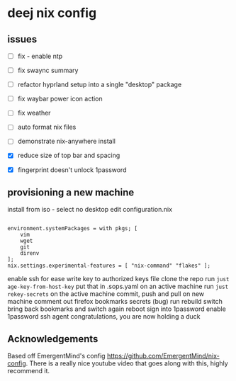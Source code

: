 
# deej nix config

## issues

- [ ] fix - enable ntp
- [ ] fix swaync summary
- [ ] refactor hyprland setup into a single "desktop" package
- [ ] fix waybar power icon action
- [ ] fix weather
- [ ] auto format nix files
- [ ] demonstrate nix-anywhere install
- [x] reduce size of top bar and spacing 
- [x] fingerprint doesn't unlock 1password



## provisioning a new machine

install from iso - select no desktop
edit configuration.nix
```

environment.systemPackages = with pkgs; [                  
    vim                
    wget                  
    git                  
    direnv                  
];                  
nix.settings.experimental-features = [ "nix-command" "flakes" ];
```
enable ssh for ease
write key to authorized keys file
clone the repo
run `just age-key-from-host-key`
put that in .sops.yaml on an active machine
run `just rekey-secrets` on the active machine commit, push and pull on new machine
comment out firefox bookmarks secrets (bug)
run rebuild switch
bring back bookmarks and switch again
reboot
sign into 1password
enable 1password ssh agent
congratulations, you are now holding a duck




## Acknowledgements

Based off EmergentMind's config https://github.com/EmergentMind/nix-config. There is a really nice youtube video that goes along with this, highly recommend it. 